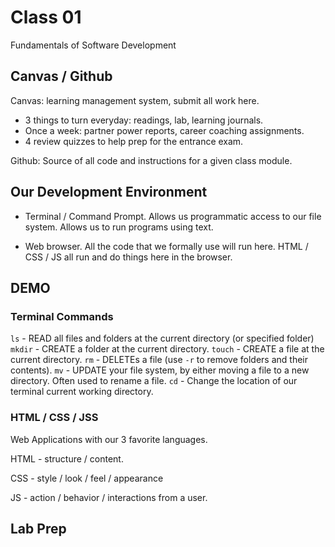 # Class 01

Fundamentals of Software Development

## Canvas / Github

Canvas: learning management system, submit all work here.

* 3 things to turn everyday: readings, lab, learning journals.
* Once a week: partner power reports, career coaching assignments.
* 4 review quizzes to help prep for the entrance exam.

Github: Source of all code and instructions for a given class module.

## Our Development Environment

* Terminal / Command Prompt. Allows us programmatic access to our file system. Allows us to run programs using text.

* Web browser. All the code that we formally use will run here.  HTML / CSS / JS all run and do things here in the browser.

## DEMO

### Terminal Commands

`ls` - READ all files and folders at the current directory (or specified folder)
`mkdir` - CREATE a folder at the current directory.
`touch` - CREATE a file at the current directory.
`rm` - DELETEs a file (use `-r` to remove folders and their contents).
`mv` - UPDATE your file system, by either moving a file to a new directory. Often used to rename a file.
`cd` - Change the location of our terminal current working directory.

### HTML / CSS / JSS

Web Applications with our 3 favorite languages.

HTML - structure / content.

CSS - style / look / feel / appearance

JS - action / behavior / interactions from a user.

## Lab Prep